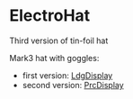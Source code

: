 # ElectroHat
Third version of tin-foil hat

Mark3 hat with goggles:
  - first version: [LdgDisplay](https://github.com/jduanen/LdgDisplay)
  - second version: [PrcDisplay](git@github.com:jduanen/ElectroHat.git)
